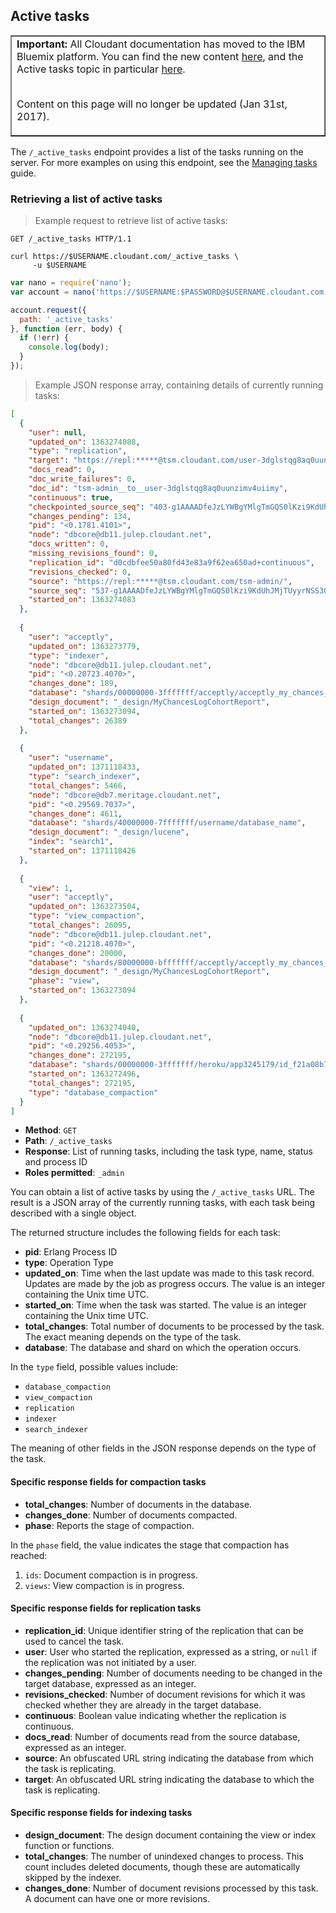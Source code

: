 ## Active tasks

<table border='1'>
<tr>
<td><b>Important:</b> All Cloudant documentation has moved to the IBM Bluemix platform.
You can find the new content
<a href="https://console.ng.bluemix.net/docs/services/Cloudant/index.html">here</a>,
and the Active tasks topic in particular
<a href="https://console.ng.bluemix.net/docs/services/Cloudant/api/active_tasks.html">here</a>.
<br/><br/>
<p>Content on this page will no longer be updated (Jan 31st, 2017).</p>
</td>
</tr>
</table>

The `/_active_tasks` endpoint provides a list of the tasks running on the server.
For more examples on using this endpoint,
see the [Managing tasks](managing_tasks.html) guide.

### Retrieving a list of active tasks

> Example request to retrieve list of active tasks:

```http
GET /_active_tasks HTTP/1.1
```

```shell
curl https://$USERNAME.cloudant.com/_active_tasks \
     -u $USERNAME
```

```javascript
var nano = require('nano');
var account = nano('https://$USERNAME:$PASSWORD@$USERNAME.cloudant.com');

account.request({
  path: '_active_tasks'
}, function (err, body) {
  if (!err) {
    console.log(body);
  }
});
```

> Example JSON response array, containing details of currently running tasks:

``` json
[
  {
    "user": null,
    "updated_on": 1363274088,
    "type": "replication",
    "target": "https://repl:*****@tsm.cloudant.com/user-3dglstqg8aq0uunzimv4uiimy/",
    "docs_read": 0,
    "doc_write_failures": 0,
    "doc_id": "tsm-admin__to__user-3dglstqg8aq0uunzimv4uiimy",
    "continuous": true,
    "checkpointed_source_seq": "403-g1AAAADfeJzLYWBgYMlgTmGQS0lKzi9KdUhJMjTRyyrNSS3QS87JL01JzCvRy0styQGqY0pkSLL___9_VmIymg5TXDqSHIBkUj1YUxyaJkNcmvJYgCRDA5AC6tuflZhGrPsgGg9ANAJtzMkCAPFSStc",
    "changes_pending": 134,
    "pid": "<0.1781.4101>",
    "node": "dbcore@db11.julep.cloudant.net",
    "docs_written": 0,
    "missing_revisions_found": 0,
    "replication_id": "d0cdbfee50a80fd43e83a9f62ea650ad+continuous",
    "revisions_checked": 0,
    "source": "https://repl:*****@tsm.cloudant.com/tsm-admin/",
    "source_seq": "537-g1AAAADfeJzLYWBgYMlgTmGQS0lKzi9KdUhJMjTUyyrNSS3QS87JL01JzCvRy0styQGqY0pkSLL___9_VmI9mg4jXDqSHIBkUj1WTTityWMBkgwNQAqob39WYhextkE0HoBoBNo4MQsAFuVLVQ",
    "started_on": 1363274083
  },
  
  {
    "user": "acceptly",
    "updated_on": 1363273779,
    "type": "indexer",
    "node": "dbcore@db11.julep.cloudant.net",
    "pid": "<0.20723.4070>",
    "changes_done": 189,
    "database": "shards/00000000-3fffffff/acceptly/acceptly_my_chances_logs_live.1321035717",
    "design_document": "_design/MyChancesLogCohortReport",
    "started_on": 1363273094,
    "total_changes": 26389
  },
  
  {
    "user": "username",
    "updated_on": 1371118433,
    "type": "search_indexer",
    "total_changes": 5466,
    "node": "dbcore@db7.meritage.cloudant.net",
    "pid": "<0.29569.7037>",
    "changes_done": 4611,
    "database": "shards/40000000-7fffffff/username/database_name",
    "design_document": "_design/lucene",
    "index": "search1",
    "started_on": 1371118426
  },
  
  {
    "view": 1,
    "user": "acceptly",
    "updated_on": 1363273504,
    "type": "view_compaction",
    "total_changes": 26095,
    "node": "dbcore@db11.julep.cloudant.net",
    "pid": "<0.21218.4070>",
    "changes_done": 20000,
    "database": "shards/80000000-bfffffff/acceptly/acceptly_my_chances_logs_live.1321035717",
    "design_document": "_design/MyChancesLogCohortReport",
    "phase": "view",
    "started_on": 1363273094
  },
  
  {
    "updated_on": 1363274040,
    "node": "dbcore@db11.julep.cloudant.net",
    "pid": "<0.29256.4053>",
    "changes_done": 272195,
    "database": "shards/00000000-3fffffff/heroku/app3245179/id_f21a08b7005e_logs.1346083461",
    "started_on": 1363272496,
    "total_changes": 272195,
    "type": "database_compaction"
  }
]
```

-   **Method**: `GET`
-   **Path**: `/_active_tasks`
-   **Response**: List of running tasks, including the task type, name, status and process ID
-   **Roles permitted**: `_admin`

You can obtain a list of active tasks by using the `/_active_tasks` URL. The result is a JSON array of the currently running tasks, with each task being described with a single object.

The returned structure includes the following fields for each task:

-   **pid**: Erlang Process ID
-   **type**: Operation Type
-   **updated\_on**: Time when the last update was made to this task record. Updates are made by the job as progress occurs. The value is an integer containing the Unix time UTC.
-   **started\_on**: Time when the task was started. The value is an integer containing the Unix time UTC.
-   **total\_changes**: Total number of documents to be processed by the task. The exact meaning depends on the type of the task.
-   **database**: The database and shard on which the operation occurs.

In the `type` field, possible values include:

-   `database_compaction`
-   `view_compaction`
-   `replication`
-   `indexer`
-   `search_indexer`

The meaning of other fields in the JSON response depends on the type of the task.

#### Specific response fields for compaction tasks

-   **total\_changes**: Number of documents in the database.
-   **changes\_done**: Number of documents compacted.
-   **phase**: Reports the stage of compaction.

In the `phase` field, the value indicates the stage that compaction has reached:

1. `ids`: Document compaction is in progress.
2. `views`: View compaction is in progress.

#### Specific response fields for replication tasks

-   **replication\_id**: Unique identifier string of the replication that can be used to cancel the task.
-   **user**: User who started the replication, expressed as a string, or `null` if the replication was not initiated by a user.
-   **changes\_pending**: Number of documents needing to be changed in the target database, expressed as an integer.
-   **revisions\_checked**: Number of document revisions for which it was checked whether they are already in the target database.
-   **continuous**: Boolean value indicating whether the replication is continuous.
-   **docs\_read**: Number of documents read from the source database, expressed as an integer.
-   **source**: An obfuscated URL string indicating the database from which the task is replicating.
-   **target**: An obfuscated URL string indicating the database to which the task is replicating.

#### Specific response fields for indexing tasks

-   **design\_document**: The design document containing the view or index function or functions.
-   **total\_changes**: The number of unindexed changes to process. This count includes deleted documents, though these are automatically skipped by the indexer.
-   **changes\_done**: Number of document revisions processed by this task. A document can have one or more revisions.
